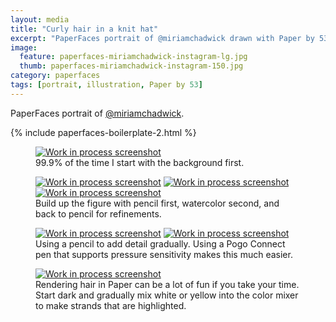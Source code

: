 ```yaml
---
layout: media
title: "Curly hair in a knit hat"
excerpt: "PaperFaces portrait of @miriamchadwick drawn with Paper by 53 on an iPad."
image: 
  feature: paperfaces-miriamchadwick-instagram-lg.jpg
  thumb: paperfaces-miriamchadwick-instagram-150.jpg
category: paperfaces
tags: [portrait, illustration, Paper by 53]
---
```


PaperFaces portrait of [@miriamchadwick](http://instagram.com/miriamchadwick).

{% include paperfaces-boilerplate-2.html %}

<figure>
	<a href="{{ site.url }}/images/paperfaces-miriamchadwick-process-1-lg.jpg"><img src="{{ site.url }}/images/paperfaces-miriamchadwick-process-1-600.jpg" alt="Work in process screenshot"></a>
	<figcaption>99.9% of the time I start with the background first.</figcaption>
</figure>

<figure class="third">
	<a href="{{ site.url }}/images/paperfaces-miriamchadwick-process-2-lg.jpg"><img src="{{ site.url }}/images/paperfaces-miriamchadwick-process-2-600.jpg" alt="Work in process screenshot"></a>
	<a href="{{ site.url }}/images/paperfaces-miriamchadwick-process-3-lg.jpg"><img src="{{ site.url }}/images/paperfaces-miriamchadwick-process-3-600.jpg" alt="Work in process screenshot"></a>
	<a href="{{ site.url }}/images/paperfaces-miriamchadwick-process-4-lg.jpg"><img src="{{ site.url }}/images/paperfaces-miriamchadwick-process-4-600.jpg" alt="Work in process screenshot"></a>
	<figcaption>Build up the figure with pencil first, watercolor second, and back to pencil for refinements.</figcaption>
</figure>

<figure class="half">
	<a href="{{ site.url }}/images/paperfaces-miriamchadwick-process-5-lg.jpg"><img src="{{ site.url }}/images/paperfaces-miriamchadwick-process-5-600.jpg" alt="Work in process screenshot"></a>
	<a href="{{ site.url }}/images/paperfaces-miriamchadwick-process-6-lg.jpg"><img src="{{ site.url }}/images/paperfaces-miriamchadwick-process-6-600.jpg" alt="Work in process screenshot"></a>
	<figcaption>Using a pencil to add detail gradually. Using a Pogo Connect pen that supports pressure sensitivity makes this much easier.</figcaption>
</figure>

<figure>
	<a href="{{ site.url }}/images/paperfaces-miriamchadwick-process-7-lg.jpg"><img src="{{ site.url }}/images/paperfaces-miriamchadwick-process-7-600.jpg" alt="Work in process screenshot"></a>
	<figcaption>Rendering hair in Paper can be a lot of fun if you take your time. Start dark and gradually mix white or yellow into the color mixer to make strands that are highlighted.</figcaption>
</figure>
